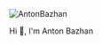 <img src="https://komarev.com/ghpvc/?username=AntonBazhan" alt="AntonBazhan" />

Hi 👋, I'm Anton Bazhan

